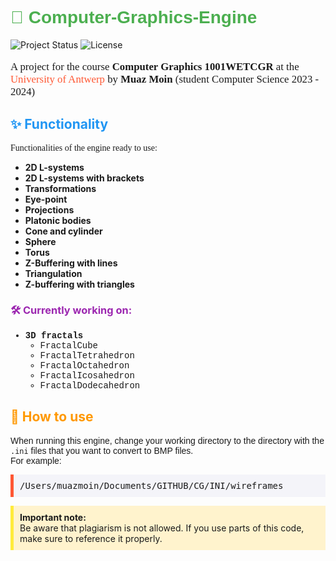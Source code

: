 # <span style="color: #4CAF50; font-family: 'Arial Black', sans-serif;">🎨 Computer-Graphics-Engine</span>

![Project Status](https://img.shields.io/badge/status-active-brightgreen) ![License](https://img.shields.io/badge/license-MIT-blue)

<p style="font-size: 1.2em; font-family: 'Comic Sans MS', cursive;">
A project for the course <b>Computer Graphics 1001WETCGR</b> at the <span style="color: #FF5733;">University of Antwerp</span> by <b>Muaz Moin</b> (student Computer Science 2023 - 2024)
</p>

## <span style="color: #2196F3;">✨ Functionality</span>

<p style="font-family: 'Georgia', serif;">
Functionalities of the engine ready to use:
<ul>
    <li><b>2D L-systems</b></li>
    <li><b>2D L-systems with brackets</b></li>
    <li><b>Transformations</b></li>
    <li><b>Eye-point</b></li>
    <li><b>Projections</b></li>
    <li><b>Platonic bodies</b></li>
    <li><b>Cone and cylinder</b></li>
    <li><b>Sphere</b></li>
    <li><b>Torus</b></li>
    <li><b>Z-Buffering with lines</b></li>
    <li><b>Triangulation</b></li>
    <li><b>Z-buffering with triangles</b></li>
</ul>
</p>

### <span style="color: #9C27B0;">🛠️ Currently working on:</span>

<ul style="font-family: 'Courier New', monospace;">
    <li><b>3D fractals</b>
        <ul>
            <li>FractalCube</li>
            <li>FractalTetrahedron</li>
            <li>FractalOctahedron</li>
            <li>FractalIcosahedron</li>
            <li>FractalDodecahedron</li>
        </ul>
    </li>
</ul>

## <span style="color: #FF9800;">🚀 How to use</span>

<p style="font-family: 'Verdana', sans-serif;">
When running this engine, change your working directory to the directory with the <code>.ini</code> files that you want to convert to BMP files.<br>
For example:
<pre style="background-color: #f4f4f9; border-left: 5px solid #FF5733; padding: 10px;">
/Users/muazmoin/Documents/GITHUB/CG/INI/wireframes
</pre>
</p>

<p style="background-color: #FFF3CD; border-left: 5px solid #FFEB3B; padding: 10px;">
<b>Important note:</b><br>
Be aware that plagiarism is not allowed. If you use parts of this code, make sure to reference it properly.
</p>
